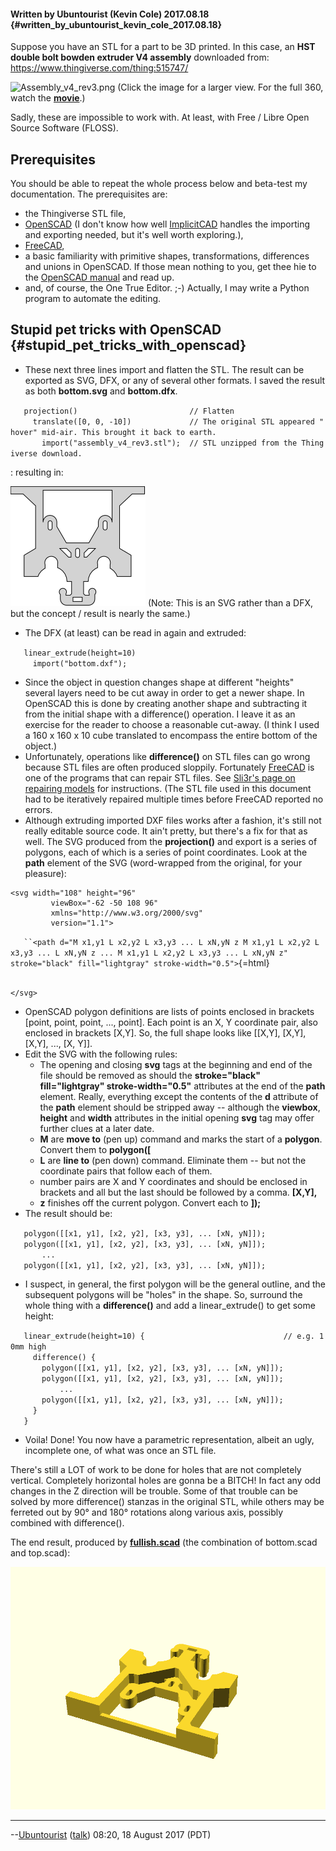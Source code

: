 #### Written by Ubuntourist (Kevin Cole) 2017.08.18 {#written_by_ubuntourist_kevin_cole_2017.08.18}

Suppose you have an STL for a part to be 3D printed. In this case, an
**HST double bolt bowden extruder V4 assembly** downloaded from:
<https://www.thingiverse.com/thing:515747/>

![](Assembly_v4_rev3.png "Assembly_v4_rev3.png") (Click the image for a
larger view. For the full 360, watch the
**[movie](:media:bowden.ogv)**.)

Sadly, these are impossible to work with. At least, with Free / Libre
Open Source Software (FLOSS).

## Prerequisites

You should be able to repeat the whole process below and beta-test my
documentation. The prerequisites are:

-   the Thingiverse STL file,
-   [OpenSCAD](http://www.openscad.org/) (I don't know how well
    [ImplicitCAD](http://implicitcad.org) handles the importing and
    exporting needed, but it's well worth exploring.),
-   [FreeCAD](https://www.freecadweb.org/),
-   a basic familiarity with primitive shapes, transformations,
    differences and unions in OpenSCAD. If those mean nothing to you,
    get thee hie to the [OpenSCAD
    manual](http://www.openscad.org/documentation.html) and read up.
-   and, of course, the One True Editor. ;-) Actually, I may write a
    Python program to automate the editing.

## Stupid pet tricks with OpenSCAD {#stupid_pet_tricks_with_openscad}

-   These next three lines import and flatten the STL. The result can be
    exported as SVG, DFX, or any of several other formats. I saved the
    result as both **bottom.svg** and **bottom.dfx**.

`   projection()                         // Flatten`\
`     translate([0, 0, -10])             // The original STL appeared "hover" mid-air. This brought it back to earth.`\
`       import("assembly_v4_rev3.stl");  // STL unzipped from the Thingiverse download.`

:   resulting in:

![](Bottom.svg "Bottom.svg") (Note: This is an SVG rather than a DFX,
but the concept / result is nearly the same.)

-   The DFX (at least) can be read in again and extruded:

`   linear_extrude(height=10)`\
`     import("bottom.dxf");`

-   Since the object in question changes shape at different "heights"
    several layers need to be cut away in order to get a newer shape. In
    OpenSCAD this is done by creating another shape and subtracting it
    from the initial shape with a difference() operation. I leave it as
    an exercise for the reader to choose a reasonable cut-away. (I think
    I used a 160 x 160 x 10 cube translated to encompass the entire
    bottom of the object.)
-   Unfortunately, operations like **difference()** on STL files can go
    wrong because STL files are often produced sloppily. Fortunately
    [FreeCAD](https://www.freecadweb.org/) is one of the programs that
    can repair STL files. See [Sli3r's page on repairing
    models](http://manual.slic3r.org/advanced/repairing-models) for
    instructions. (The STL file used in this document had to be
    iteratively repaired multiple times before FreeCAD reported no
    errors.
-   Although extruding imported DXF files works after a fashion, it's
    still not really editable source code. It ain't pretty, but there's
    a fix for that as well. The SVG produced from the **projection()**
    and export is a series of polygons, each of which is a series of
    point coordinates. Look at the **path** element of the SVG
    (word-wrapped from the original, for your pleasure):

```{=html}
<svg width="108" height="96"
         viewBox="-62 -50 108 96"
         xmlns="http://www.w3.org/2000/svg"
         version="1.1">
```
`   ``<path d="M x1,y1 L x2,y2 L x3,y3 ... L xN,yN z
             M x1,y1 L x2,y2 L x3,y3 ... L xN,yN z
                 ...
             M x1,y1 L x2,y2 L x3,y3 ... L xN,yN z"
          stroke="black" fill="lightgray" stroke-width="0.5">`{=html}\
`   `

```{=html}
</svg>
```
-   OpenSCAD polygon definitions are lists of points enclosed in
    brackets \[point, point, point, ..., point\]. Each point is an X, Y
    coordinate pair, also enclosed in brackets \[X,Y\]. So, the full
    shape looks like \[\[X,Y\], \[X,Y\], \[X,Y\], ..., \[X, Y\]\].
-   Edit the SVG with the following rules:
    -   The opening and closing **svg** tags at the beginning and end of
        the file should be removed as should the **stroke="black"
        fill="lightgray" stroke-width="0.5"** attributes at the end of
        the **path** element. Really, everything except the contents of
        the **d** attribute of the **path** element should be stripped
        away -- although the **viewbox**, **height** and **width**
        attributes in the initial opening **svg** tag may offer further
        clues at a later date.
    -   **M** are **move to** (pen up) command and marks the start of a
        **polygon**. Convert them to **polygon(\[**
    -   **L** are **line to** (pen down) command. Eliminate them -- but
        not the coordinate pairs that follow each of them.
    -   number pairs are X and Y coordinates and should be enclosed in
        brackets and all but the last should be followed by a comma.
        **\[X,Y\],**
    -   **z** finishes off the current polygon. Convert each to **\]);**
-   The result should be:

`   polygon([[x1, y1], [x2, y2], [x3, y3], ... [xN, yN]]);`\
`   polygon([[x1, y1], [x2, y2], [x3, y3], ... [xN, yN]]);`\
`       ...`\
`   polygon([[x1, y1], [x2, y2], [x3, y3], ... [xN, yN]]);`

-   I suspect, in general, the first polygon will be the general
    outline, and the subsequent polygons will be "holes" in the shape.
    So, surround the whole thing with a **difference()** and add a
    linear_extrude() to get some height:

`   linear_extrude(height=10) {                               // e.g. 10mm high`\
`     difference() {`\
`       polygon([[x1, y1], [x2, y2], [x3, y3], ... [xN, yN]]);`\
`       polygon([[x1, y1], [x2, y2], [x3, y3], ... [xN, yN]]);`\
`           ...`\
`       polygon([[x1, y1], [x2, y2], [x3, y3], ... [xN, yN]]);`\
`     }`\
`   }`

-   Voila! Done! You now have a parametric representation, albeit an
    ugly, incomplete one, of what was once an STL file.

There's still a LOT of work to be done for holes that are not completely
vertical. Completely horizontal holes are gonna be a BITCH! In fact any
odd changes in the Z direction will be trouble. Some of that trouble can
be solved by more difference() stanzas in the original STL, while others
may be ferreted out by 90° and 180° rotations along various axis,
possibly combined with difference().

The end result, produced by
**[fullish.scad](:File:Fullish.scad)** (the combination of
bottom.scad and top.scad):

![](Fullish.png "Fullish.png")

------------------------------------------------------------------------

--[Ubuntourist](User:Ubuntourist)
([talk](User_talk:Ubuntourist)) 08:20, 18 August 2017 (PDT)
